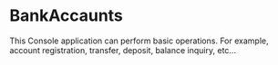 # BankAccaunts
This Console application can perform basic operations. For example, account registration, transfer, deposit, balance inquiry, etc...
